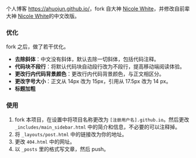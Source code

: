 个人博客 <https://ahuojun.github.io/>，fork 自大神 [Nicole White](https://nicolewhite.github.io/)，并修改自前辈大神 [Nicole White](https://tsai1993.github.io/)的中文改版。

### 优化

fork 之后，做了若干优化。

* **去除斜体**：中文没有斜体，默认去除一切斜体，包括代码注释。
* **代码块不段行**：将默认代码块自动段行改为不段行，提高移动端阅读体验。
* **更改行内代码背景颜色**：更改行内代码背景颜色，与正文相区分。
* **更改字号大小**：正文从 14px 改为 15px，引用从 17.5px 改为 14 px。
* **标题加粗**

### 使用

1. fork 本项目，在设置中将项目名称更改为 `[注册用户名].github.io`。然后更改 `_includes/main_sidebar.html` 中的简介和信息，不必要的可以注释掉。
2. 将 `_layouts/post.html` 中的链接改为你的地址。
4. 更改 `404.html` 中的网址。
3. 以 `_posts` 里的格式写文章，然后 push。
